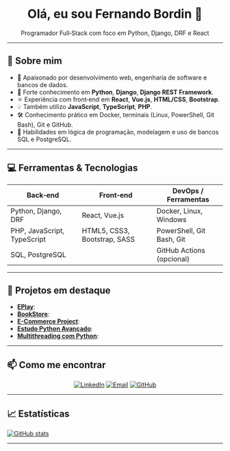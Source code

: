 <div align="center">
  <h1>Olá, eu sou Fernando Bordin 👋</h1>
  <p>Programador Full‑Stack com foco em Python, Django, DRF e React</p>
</div>

---

## 🚀 Sobre mim
- 🎯 Apaixonado por desenvolvimento web, engenharia de software e bancos de dados.
- 🐍 Forte conhecimento em **Python**, **Django**, **Django REST Framework**.
- ⚛️ Experiência com front‑end em **React**, **Vue.js**, **HTML/CSS**, **Bootstrap**.
- 💡 Também utilizo **JavaScript**, **TypeScript**, **PHP**.
- 🛠️ Conhecimento prático em Docker, terminais (Linux, PowerShell, Git Bash), Git e GitHub.
- 🧠 Habilidades em lógica de programação, modelagem e uso de bancos SQL e PostgreSQL.

---

## 💻 Ferramentas & Tecnologias

| Back‑end                | Front‑end             | DevOps / Ferramentas         |
|-------------------------|-----------------------|------------------------------|
| Python, Django, DRF     | React, Vue.js         | Docker, Linux, Windows       |
| PHP, JavaScript, TypeScript | HTML5, CSS3, Bootstrap, SASS | PowerShell, Git Bash, Git |
| SQL, PostgreSQL         |                       | GitHub Actions (opcional)    |

---

## 📂 Projetos em destaque
- [**EPlay**](https://github.com/devBordin0016/eplay_games):
- [**BookStore**](https://github.com/devBordin0016/bookstore):
- [**E-Commerce Project**](https://github.com/devBordin0016/ecommerce_project):
- [**Estudo Python Avançado**](https://github.com/devBordin0016/estudo_python_avancado):
- [**Multithreading com Python**](https://github.com/devBordin0016/multithreading_python):



---

## 📫 Como me encontrar

<div align="center">
  <a href="https://www.linkedin.com/in/fernando-bordin-3192681b4/"><img alt="LinkedIn" src="https://img.shields.io/badge/-LinkedIn-blue?logo=linkedin&style=flat-square" /></a>
  <a href="mailto:fernandobordin07@hotmail.com"><img alt="Email" src="https://img.shields.io/badge/-Email-c14438?logo=gmail&style=flat-square" /></a>
  <a href="https://github.com/devBordin0016"><img alt="GitHub" src="https://img.shields.io/badge/-GitHub-black?logo=github&style=flat-square" /></a>
</div>

---

## 📈 Estatísticas

[![GitHub stats](https://github-readme-stats.vercel.app/api?username=devBordin0016&show_icons=true&theme=radical)](https://github.com/devBordin0016)

---

